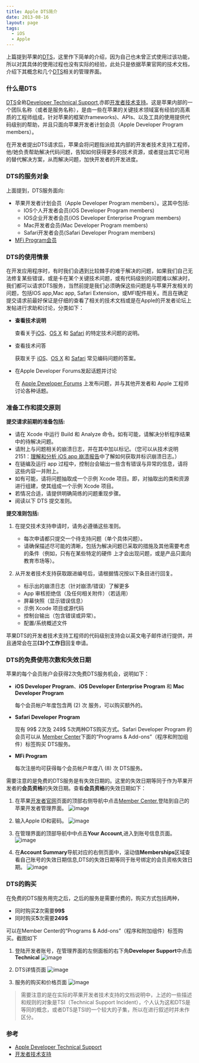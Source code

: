 ```yaml
---
title: Apple DTS简介
date: 2013-08-16
layout: page
tags:
  - iOS
  - Apple
---
```


上篇提到苹果的[DTS](https://developer.apple.com/support/technical/)，这里作下简单的介绍，因为自己也未曾正式使用过该功能，所以对其具体的使用过程也没有实际的经验，此处只是依据苹果官网的技术文档，介绍下其概念和几个[DTS](https://developer.apple.com/support/technical/)相关的管理界面。

### 什么是DTS

[DTS](https://developer.apple.com/support/technical/)全称[Developer Technical Support](https://developer.apple.com/support/technical/),亦即[开发者技术支持](https://developer.apple.com/support/technical/)。这是苹果内部的一个团队名称（或者是服务名称），是由一些在苹果的关键技术领域富有经验的高素质的工程师组成，针对苹果的框架(frameworks)、APIs、以及工具的使用提供代码级别的帮助，并且只面向苹果开发者计划会员（Apple Developer Program members）。

在开发者提出DTS请求后，苹果会将问题指派给其内部的开发者技术支持工程师，他/她负责帮助解决代码问题，告知如何获得更多的技术资源，或者提出其它可用的替代解决方案，从而解决问题，加快开发者的开发进度。

### DTS的服务对象

上面提到，DTS服务面向:

+ 苹果开发者计划会员（Apple Developer Program members）。这其中包括:
	+ IOS个人开发者会员(iOS Developer Program members)
	+ IOS企业开发者会员(iOS Developer Enterprise Program members)
	+ Mac开发者会员(Mac Developer Program members)
	+ Safari开发者会员(Safari Developer Program members)
+ [MFi Program会员](https://developer.apple.com/cn/programs/mfi/)

### DTS的使用情景

在开发应用程序时，有时我们会遇到比较棘手的难于解决的问题，如果我们自己无法修复某些错误，或是卡在某个关键技术问题，或有代码级别的问题难以解决时，我们都可以请求DTS服务，当然前提是我们必须确保这些问题是与苹果开发相关的问题，包括IOS app,Mac app, Safari Extension，或MFI配件相关。而且在确定提交请求前最好保证是仔细的查看了相关的技术文档或是在Apple的开发者论坛上发帖进行求助和讨论，分类如下：

+ **查看技术说明**

	查看关于[iOS](https://developer.apple.com/library/ios/navigation/#section=Resource%20Types&topic=Technical%20Notes)、[OS X](https://developer.apple.com/library/mac/navigation/#section=Resource%20Types&topic=Technical%20Notes) 和 [Safari](https://developer.apple.com/library/safari/navigation/#section=Resource%20Types&topic=Technical%20Notes) 的特定技术问题的说明。

+ 查看技术问答

	获取关于 [iOS](https://developer.apple.com/library/ios/navigation/#section=Resource%20Types&topic=Technical%20Q%26amp%3BAs)、[OS X](https://developer.apple.com/library/mac/navigation/#section=Resource%20Types&topic=Technical%20Q%26amp%3BAs) 和 [Safari](https://developer.apple.com/library/safari/navigation/#section=Resource%20Types&topic=Technical%20Q%26amp%3BAs) 常见编码问题的答案。

+ 在Apple Developer Forums发起话题并讨论

	在 [Apple Developer Forums](https://developer.apple.com/devforums/) 上发布问题，并与其他开发者和 Apple 工程师讨论各种话题。

### 准备工作和提交原则

**提交请求前期的准备包括:**

+ 请在 Xcode 中运行 Build 和 Analyze 命令。如有可能，请解决分析程序结果中的待解决问题。
+ 请附上与问题相关的崩溃日志，并在其中加以标记。（您可以从技术说明 2151：[理解和分析 iOS app 崩溃报告](https://developer.apple.com/library/ios/#technotes/tn2151/_index.html)中了解如何获取并标识崩溃日志。）
+ 在链编及运行 app 过程中，控制台会输出一些含有错误与异常的信息，请将这些内容一并附上。
+ 如有可能，请将问题抽取成一个示例 Xcode 项目。即，对抽取出的类和资源进行组建，使其组成一个示例 Xcode 项目。
+ 若情况合适，请提供明确简练的问题重现步骤。
+ 阅读以下 DTS 提交准则。

**提交准则包括:**

1. 在提交技术支持申请时，请务必遵循这些准则。

	+ 每次申请都只提交一个待支持问题（单个具体问题）。
	+ 请确保描述尽可能的清晰，包括为解决问题已采取的措施及其他需要考虑的条件（例如，只有在某些特定的硬件		上才会出现问题，或是产品只面向教育市场等）。

2. 从开发者技术支持获取跟进编号后，请根据情况按以下条目进行回复。

	+ 标示出的崩溃日志（针对崩溃/错误）了解更多
	+ App 审核拒绝信（及任何相关附件）（若适用）
	+ 屏幕快照（显示错误信息）
	+ 示例 Xcode 项目或源代码
	+ 控制台输出（包含错误或异常）。
	+ 配置/系统概述文件

苹果DTS的开发者技术支持工程师的代码级别支持会以英文电子邮件进行提供，并且通常会在**三(3)个工作日**回复申请。

### DTS的免费使用次数和失效日期

苹果的每个会员账户会获得2次免费DTS服务机会，说明如下：

+ **iOS Developer Program**、**iOS Developer Enterprise Program** 和 **Mac Developer Program**

	每个会员帐户年度包含两 (2) 次 服务，可以购买额外的。

+ **Safari Developer Program**

	现有 99$ 2次及 249$ 5次两种DTS购买方式。Safari Developer Program 的会员可以从 [Member Center](https://developer.apple.com/membercenter/index.action#techSupport)下面的“Programs & Add-ons”（程序和附加组件）标签购买 DTS服务。

+ **MFi Program**

	每次注册均可获得每个会员帐户年度八 (8) 次 DTS服务。

需要注意的是免费的DTS服务是有失效日期的。这里的失效日期等同于作为苹果开发者的**会员资格**的失效日期。查看**会员资格**的失效日期如下：

1. 在苹果[开发者官网](https://developer.apple.com/)页面的顶部右侧导航中点击[Member Center](https://developer.apple.com/membercenter/),登陆到自己的苹果开发者管理界面。
![image](/img/2013-08-16-member_center_link.png )


2. 输入Apple ID和密码。
![image](/img/2013-08-16-login.png )

3. 在管理界面的顶部导航中中点击**Your Account**,进入到账号信息页面。
![image](/img/2013-08-16-account.png )

4. 在**Account Summary**导航对应的右侧页面中，滚动值**Memberships**区域查看自己账号的失效日期信息,DTS的失效日期等同于账号绑定的会员资格失效日期。
![image](/img/2013-08-16-account_summary.png )

### DTS的购买

在免费的DTS服务用完之后，之后的服务是需要付费的，购买方式包括两种，

+ 同时购买**2**次需要**99$**
+ 同时购买**5**次需要**249$**

可以在Member Center的“Programs & Add-ons”（程序和附加组件）标签购买。截图如下

1. 登陆开发者账号，在管理界面的左侧面板的右下角**Developer Support**中点击**Technical**
![image](/img/2013-08-16-DTSA.png )

2. DTS详情页面
![image](/img/2013-08-16-DTS2.png )

3. 服务的购买和价格页面
![image](/img/2013-08-16-DTS3.png )


> 需要注意的是在实际的苹果开发者技术支持的文档说明中，上述的一些描述和规则的对象是TSI（Technical Support Incident），个人认为这和DTS是等同的概念，或者DTS是TSI的一个较大的子集，所以在进行叙述时并未作区分。

### 参考

+ [Apple Developer Technical Support](https://developer.apple.com/support/technical/)
+ [开发者技术支持](https://developer.apple.com/cn/support/technical/)
